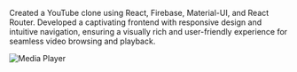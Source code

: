 Created a YouTube clone using React, Firebase, Material-UI, and React Router. Developed a captivating frontend with responsive design and intuitive navigation, ensuring a visually rich and user-friendly experience for seamless video browsing and playback.

![Media Player](https://github.com/jeeva-anand/Android-Projects/assets/86646740/5eebaeda-3208-4649-bc3d-d9ccae6a072d)

